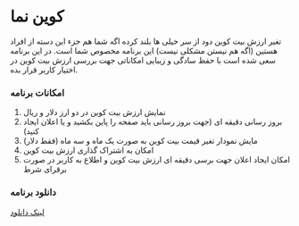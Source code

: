 # کوین نما
تغیر ارزش بیت کوین دود از سر خیلی ها بلند کرده اگه شما هم جزء این دسته از افراد هستین (اگه هم نیستن مشکلی نیست) این برنامه مخصوص شما است. در این برنامه سعی شده است با حفظ سادگی و زیبایی امکاناتی جهت بررسی ارزش بیت کوین در اختیار کاربر قرار بده.
### امکانات برنامه
1. نمایش ارزش بیت کوین در دو ارز دلار و ریال
2.  بروز رسانی دقیقه ای (جهت بروز رسانی باید صفحه را پاین بکشید و یا اعلان ایجاد کنید)
3. مایش نمودار تغیر قیمت بیت کوین به صورت یک ماه و سه ماه (فقط دلار)
4. امکان به اشتراک گذاری ارزش بیت کوین
5. امکان ایجاد اعلان جهت برسی دقیقه ای ارزش بیت کوین و اطلاع به کاربر در صورت برقرای شرط
### دانلود برنامه
[لینک دانلود](CoinNema.apk)
### 

